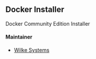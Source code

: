 ## Docker Installer

Docker Community Edition Installer

#### Maintainer

 - [Wilke Systems](https://wilke.systems)